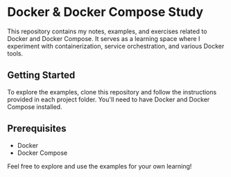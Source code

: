# Docker & Docker Compose Study

This repository contains my notes, examples, and exercises related to Docker and Docker Compose. It serves as a learning space where I experiment with containerization, service orchestration, and various Docker tools.

## Getting Started

To explore the examples, clone this repository and follow the instructions provided in each project folder. You'll need to have Docker and Docker Compose installed.

## Prerequisites

- Docker
- Docker Compose

Feel free to explore and use the examples for your own learning!
